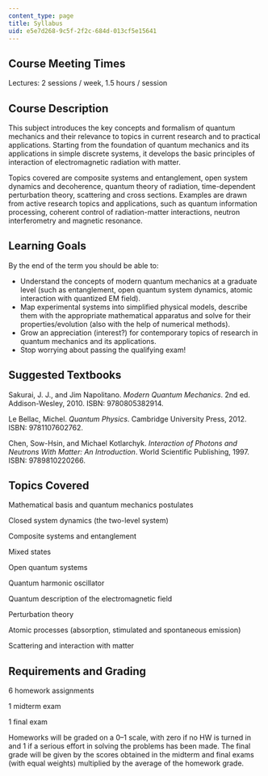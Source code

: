 ```yaml
---
content_type: page
title: Syllabus
uid: e5e7d268-9c5f-2f2c-684d-013cf5e15641
---
```


Course Meeting Times
--------------------

Lectures: 2 sessions / week, 1.5 hours / session

Course Description
------------------

This subject introduces the key concepts and formalism of quantum mechanics and their relevance to topics in current research and to practical applications. Starting from the foundation of quantum mechanics and its applications in simple discrete systems, it develops the basic principles of interaction of electromagnetic radiation with matter.

Topics covered are composite systems and entanglement, open system dynamics and decoherence, quantum theory of radiation, time-dependent perturbation theory, scattering and cross sections. Examples are drawn from active research topics and applications, such as quantum information processing, coherent control of radiation-matter interactions, neutron interferometry and magnetic resonance.

Learning Goals
--------------

By the end of the term you should be able to:

*   Understand the concepts of modern quantum mechanics at a graduate level (such as entanglement, open quantum system dynamics, atomic interaction with quantized EM field).
*   Map experimental systems into simplified physical models, describe them with the appropriate mathematical apparatus and solve for their properties/evolution (also with the help of numerical methods).
*   Grow an appreciation (interest?) for contemporary topics of research in quantum mechanics and its applications.
*   Stop worrying about passing the qualifying exam!

Suggested Textbooks
-------------------

Sakurai, J. J., and Jim Napolitano. _Modern Quantum Mechanics_. 2nd ed. Addison-Wesley, 2010. ISBN: 9780805382914.

Le Bellac, Michel. _Quantum Physics_. Cambridge University Press, 2012. ISBN: 9781107602762.

Chen, Sow-Hsin, and Michael Kotlarchyk. _Interaction of Photons and Neutrons With Matter: An Introduction_. World Scientific Publishing, 1997. ISBN: 9789810220266.

Topics Covered
--------------

Mathematical basis and quantum mechanics postulates

Closed system dynamics (the two-level system)

Composite systems and entanglement

Mixed states

Open quantum systems

Quantum harmonic oscillator

Quantum description of the electromagnetic field

Perturbation theory

Atomic processes (absorption, stimulated and spontaneous emission)

Scattering and interaction with matter

Requirements and Grading
------------------------

6 homework assignments

1 midterm exam

1 final exam

Homeworks will be graded on a 0–1 scale, with zero if no HW is turned in and 1 if a serious effort in solving the problems has been made. The final grade will be given by the scores obtained in the midterm and final exams (with equal weights) multiplied by the average of the homework grade.